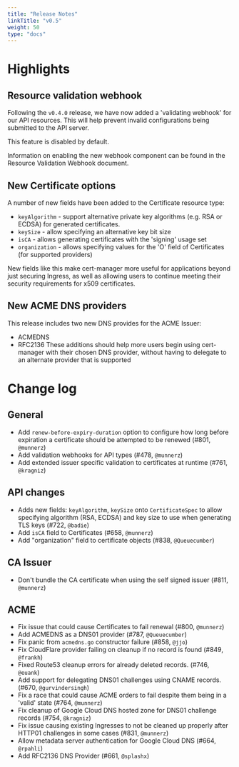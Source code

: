 ```yaml
---
title: "Release Notes"
linkTitle: "v0.5"
weight: 50
type: "docs"
---
```


# Highlights
## Resource validation webhook
Following the `v0.4.0` release, we have now added a 'validating webhook' for our API resources. This will help prevent invalid configurations being submitted to the API server.

This feature is disabled by default.

Information on enabling the new webhook component can be found in the Resource Validation Webhook document.

## New Certificate options
A number of new fields have been added to the Certificate resource type:

- `keyAlgorithm` - support alternative private key algorithms (e.g. RSA or ECDSA) for generated certificates.
- `keySize` - allow specifying an alternative key bit size
- `isCA` - allows generating certificates with the 'signing' usage set
- `organization` - allows specifying values for the 'O' field of Certificates (for supported providers)

New fields like this make cert-manager more useful for applications beyond just securing Ingress, as well as allowing users to continue meeting their security requirements for x509 certificates.

## New ACME DNS providers
This release includes two new DNS provides for the ACME Issuer:

- ACMEDNS
- RFC2136
These additions should help more users begin using cert-manager with their chosen DNS provider, without having to delegate to an alternate provider that is supported

# Change log
## General
- Add `renew-before-expiry-duration` option to configure how long before expiration a certificate should be attempted to be renewed (#801, `@munnerz`)
- Add validation webhooks for API types (#478, `@munnerz`)
- Add extended issuer specific validation to certificates at runtime (#761, `@kragniz`)
## API changes
- Adds new fields: `keyAlgorithm`, `keySize` onto `CertificateSpec` to allow specifying algorithm (RSA, ECDSA) and key size to use when generating TLS keys (#722, `@badie`)
- Add `isCA` field to Certificates (#658, `@munnerz`)
- Add "organization" field to certificate objects (#838, `@Queuecumber`)
## CA Issuer
- Don't bundle the CA certificate when using the self signed issuer (#811, `@munnerz`)
## ACME
- Fix issue that could cause Certificates to fail renewal (#800, `@munnerz`)
- Add ACMEDNS as a DNS01 provider (#787, `@Queuecumber`)
- Fix panic from `acmedns.go` constructor failure (#858, `@jjo`)
- Fix CloudFlare provider failing on cleanup if no record is found (#849, `@frankh`)
- Fixed Route53 cleanup errors for already deleted records. (#746, `@euank`)
- Add support for delegating DNS01 challenges using CNAME records. (#670, `@gurvindersingh`)
- Fix a race that could cause ACME orders to fail despite them being in a 'valid' state (#764, `@munnerz`)
- Fix cleanup of Google Cloud DNS hosted zone for DNS01 challenge records (#754, `@kragniz`)
- Fix issue causing existing Ingresses to not be cleaned up properly after HTTP01 challenges in some cases (#831, `@munnerz`)
- Allow metadata server authentication for Google Cloud DNS (#664, `@rpahli`)
- Add RFC2136 DNS Provider (#661, `@splashx`)
